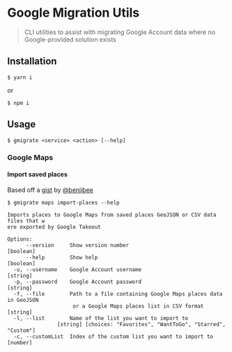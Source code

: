 # Google Migration Utils

> CLI utilities to assist with migrating Google Account data where no Google-provided solution exists

## Installation

```shell
$ yarn i
```

or

```shell
$ npm i
```

## Usage

```shell
$ gmigrate <service> <action> [--help]
```

### Google Maps

#### Import saved places

Based off a [gist](https://gist.github.com/benjibee/37e0031a8aa7a25e9814a01bdb03217c) by [@benjibee]

```shell
$ gmigrate maps import-places --help

Imports places to Google Maps from saved places GeoJSON or CSV data files that w
ere exported by Google Takeout

Options:
      --version     Show version number                                [boolean]
      --help        Show help                                          [boolean]
  -u, --username    Google Account username                             [string]
  -p, --password    Google Account password                             [string]
  -f, --file        Path to a file containing Google Maps places data in GeoJSON
                     or a Google Maps places list in CSV format         [string]
  -l, --list        Name of the list you want to import to
                [string] [choices: "Favorites", "WantToGo", "Starred", "Custom"]
  -c, --customList  Index of the custom list you want to import to      [number]
```

[@benjibee]: https://github.com/benjibee
